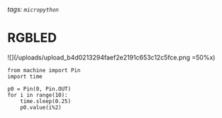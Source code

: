 ###### tags: `micropython`
RGBLED
======


![](/uploads/upload_b4d0213294faef2e2191c653c12c5fce.png =50%x)


```python=
from machine import Pin
import time

p0 = Pin(0, Pin.OUT)
for i in range(10):
    time.sleep(0.25)
    p0.value(i%2)
```
